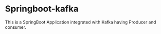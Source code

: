 # Springboot-kafka

This is a SpringBoot Application integrated with Kafka having Producer and consumer.
